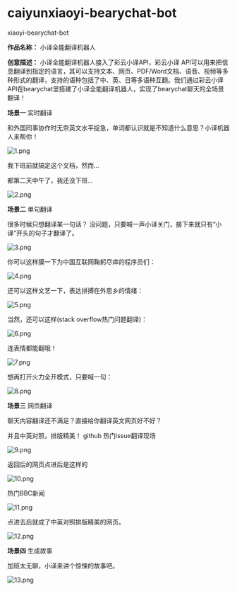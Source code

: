 # caiyunxiaoyi-bearychat-bot
xiaoyi-bearychat-bot

**作品名称：** 小译全能翻译机器人

**创意描述：** 小译全能翻译机器人接入了彩云小译API，彩云小译 API可以用来把信息翻译到指定的语言，其可以支持文本、网页、PDF/Word文档、语音、视频等多种形式的翻译，支持的语种包括了中、英、日等多语种互翻。我们通过彩云小译API在bearychat里搭建了小译全能翻译机器人，实现了bearychat聊天的全场景翻译！

**场景一** 实时翻译

和外国同事协作时无奈英文水平捉急，单词都认识就是不知道什么意思？小译机器人来帮你！

![1.png](pictures/1.png)

我下班前就搞定这个文档，然而...

都第二天中午了，我还没下班...

![2.png](pictures/2.png)


**场景二** 单句翻译

很多时候只想翻译某一句话？ 没问题，只要喊一声小译关门，接下来就只有“小译”开头的句子才翻译了。

![3.png](pictures/3.png)

你可以这样膜一下为中国互联网鞠躬尽瘁的程序员们：

![4.png](pictures/4.png)

还可以这样文艺一下，表达拼搏在外思乡的情绪：

![5.png](pictures/5.png)

当然，还可以这样(stack overflow热门问题翻译)：

![6.png](pictures/6.png)

连表情都能翻哦！

![7.png](pictures/7.png)

想再打开火力全开模式，只要喊一句：

![8.png](pictures/8.png)


**场景三** 网页翻译

聊天内容翻译还不满足？直接给你翻译英文网页好不好？

并且中英对照，排版精美！
github 热门issue翻译现场

![9.png](pictures/9.png)

返回后的网页点进后是这样的

![10.png](pictures/10.png)

热门BBC新闻

![11.png](pictures/11.png)

点进去后就成了中英对照排版精美的网页。

![12.png](pictures/12.png)

**场景四** 生成故事

加班太无聊，小译来讲个惊悚的故事吧。

![13.png](pictures/13.png)


